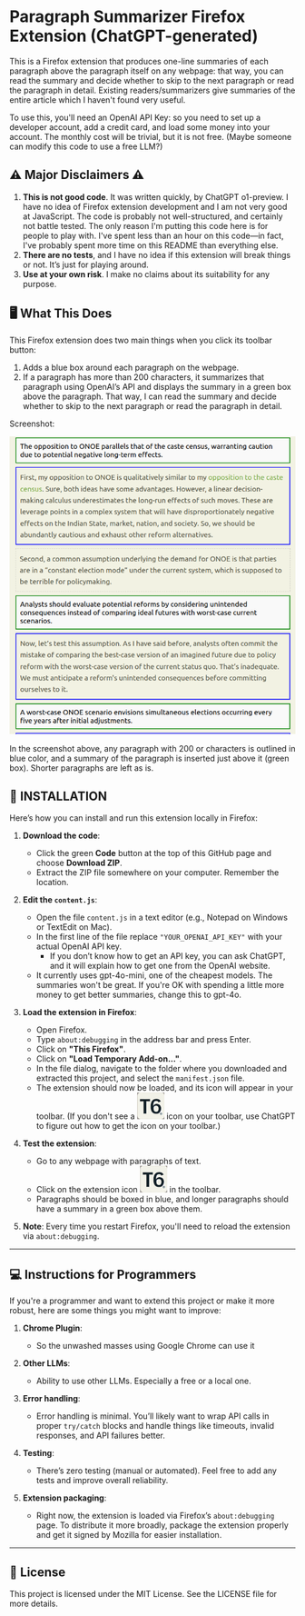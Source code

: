 # Paragraph Summarizer Firefox Extension (ChatGPT-generated)

This is a Firefox extension that produces one-line summaries of each paragraph above the paragraph itself on any webpage: that way, you can read the summary and decide whether to skip to the next paragraph or read the paragraph in detail. Existing readers/summarizers give summaries of the entire article which I haven't found very useful.

To use this, you'll need an OpenAI API Key: so you need to set up a developer account, add a credit card, and load some money into your account. The monthly cost will be trivial, but it is not free. (Maybe someone can modify this code to use a free LLM?)

## ⚠️ Major Disclaimers ⚠️

1. **This is not good code**. It was written quickly, by ChatGPT o1-preview. I have no idea of Firefox extension development and I am not very good at JavaScript. The code is probably not well-structured, and certainly not battle tested. The only reason I'm putting this code here is for people to play with. I've spent less than an hour on this code—in fact, I've probably spent more time on this README than everything else.
2. **There are no tests**, and I have no idea if this extension will break things or not. It’s just for playing around.
3. **Use at your own risk**. I make no claims about its suitability for any purpose.


## 🖥️ What This Does

This Firefox extension does two main things when you click its toolbar button:

1. Adds a blue box around each paragraph on the webpage.
2. If a paragraph has more than 200 characters, it summarizes that paragraph using OpenAI’s API and displays the summary in a green box above the paragraph. That way, I can read the summary and decide whether to skip to the next paragraph or read the paragraph in detail. 

Screenshot:

![Screenshot of this extension in use](screenshot.png)

In the screenshot above, any paragraph with 200  or characters is outlined in blue color, and a summary of the paragraph is inserted just above it (green box). Shorter paragraphs are left as is.

## 🔧 INSTALLATION

Here’s how you can install and run this extension locally in Firefox:

1. **Download the code**:
    - Click the green **Code** button at the top of this GitHub page and choose 
**Download ZIP**.
    - Extract the ZIP file somewhere on your computer. Remember the location.

2. **Edit the `content.js`**:
    - Open the file `content.js` in a text editor (e.g., Notepad on Windows or TextEdit on Mac).
    - In the first line of the file replace `"YOUR_OPENAI_API_KEY"` with your actual OpenAI API key. 
        - If you don’t know how to get an API key, you can ask ChatGPT, and it will explain how to get one from the OpenAI website.
    - It currently uses gpt-4o-mini, one of the cheapest models. The summaries won't be great. If you're OK with spending a little more money to get better summaries, change this to gpt-4o.

3. **Load the extension in Firefox**:
    - Open Firefox.
    - Type `about:debugging` in the address bar and press Enter.
    - Click on **"This Firefox"**.
    - Click on **"Load Temporary Add-on..."**.
    - In the file dialog, navigate to the folder where you downloaded and extracted this project, and select the `manifest.json` file.
    - The extension should now be loaded, and its icon will appear in your toolbar. (If you don't see a ![Extension Icon](icon.png) icon on your toolbar, use ChatGPT to figure out how to get the icon on your toolbar.)

4. **Test the extension**:
    - Go to any webpage with paragraphs of text.
    - Click on the extension icon ![Extension Icon](icon.png) in the toolbar.
    - Paragraphs should be boxed in blue, and longer paragraphs should have a summary in a green box above them.

5. **Note**: Every time you restart Firefox, you'll need to reload the extension via `about:debugging`. 

---

## 💻 Instructions for Programmers

If you're a programmer and want to extend this project or make it more robust, here are some things you might want to improve:

1. **Chrome Plugin**:
    - So the unwashed masses using Google Chrome can use it

2. **Other LLMs**:
    - Ability to use other LLMs. Especially a free or a local one.

2. **Error handling**:
   - Error handling is minimal. You’ll likely want to wrap API calls in proper `try/catch` blocks and handle things like timeouts, invalid responses, and API failures better.

3. **Testing**:
   - There’s zero testing (manual or automated). Feel free to add any tests and improve overall reliability.

4. **Extension packaging**:
   - Right now, the extension is loaded via Firefox’s `about:debugging` page. To distribute it more broadly, package the extension properly and get it signed by Mozilla for easier installation.

---

## 📜 License

This project is licensed under the MIT License. See the LICENSE file for more details.
